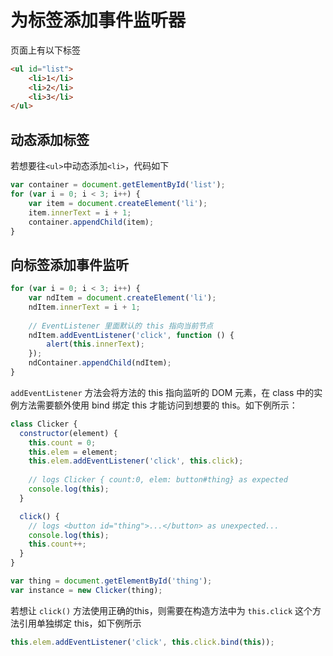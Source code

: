 # 为标签添加事件监听器

页面上有以下标签
```html
<ul id="list">
    <li>1</li>
    <li>2</li>
    <li>3</li>
</ul>
```

## 动态添加标签
若想要往`<ul>`中动态添加`<li>`，代码如下
```js
var container = document.getElementById('list');
for (var i = 0; i < 3; i++) {
    var item = document.createElement('li');
    item.innerText = i + 1;
    container.appendChild(item);
}
```

## 向标签添加事件监听
```js
for (var i = 0; i < 3; i++) {
    var ndItem = document.createElement('li');
    ndItem.innerText = i + 1;
    
    // EventListener 里面默认的 this 指向当前节点
    ndItem.addEventListener('click', function () {
        alert(this.innerText);
    });
    ndContainer.appendChild(ndItem);
}
```

`addEventListener` 方法会将方法的 this 指向监听的 DOM 元素，在 class 中的实例方法需要额外使用 bind 绑定 this 才能访问到想要的 this。如下例所示：

```js
class Clicker {
  constructor(element) {
    this.count = 0;
    this.elem = element;
    this.elem.addEventListener('click', this.click);
    
    // logs Clicker { count:0, elem: button#thing} as expected
    console.log(this);
  }

  click() {
    // logs <button id="thing">...</button> as unexpected...
    console.log(this);
    this.count++;
  }
}

var thing = document.getElementById('thing');
var instance = new Clicker(thing);
```

若想让 `click()` 方法使用正确的this，则需要在构造方法中为 `this.click` 这个方法引用单独绑定 this，如下例所示
```js
this.elem.addEventListener('click', this.click.bind(this));
```